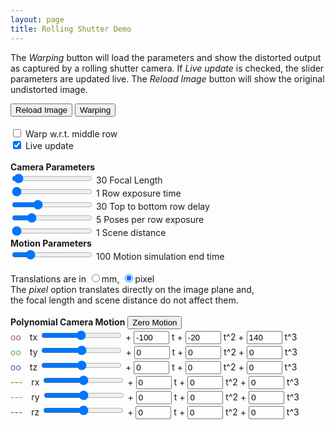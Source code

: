 ```yaml
---
layout: page
title: Rolling Shutter Demo
---
```


<!-- -------------------------------------------------------------------------- -->

<!-- Click <i>Load Image</i> and then <i>Warping</i>. Play around with different parameters.  -->
The <i>Warping</i> button will load the parameters and show the distorted output as captured by a rolling shutter camera. If <i>Live update</i> is checked, the slider parameters are updated live. The <i>Reload Image</i> button will show the original undistorted image.

<canvas id="canvas256" width="256" height="256"></canvas>
<canvas id="canvas_exp" width="384" height="128"></canvas>
<canvas id="canvas_mot" width="384" height="128"></canvas>
<div id="buttons">
  <input id="reloadbtn" value="Reload Image" type="button">
  <input id="warpingbtn" value="Warping" type="button">
<!--   <input id="drawbtn" value="Draw" type="button"> -->
</div>
<div id="time_params" >
  <br >
  <input id="warp_cen_check" type="checkbox" value="check"> Warp w.r.t. middle row <br >
  <input id="live_check" type="checkbox" value="check" checked="true"> Live update
  <br ><br >
  <b>Camera Parameters</b>
  <br >
  <input id="flen_box" type="range" min="1" max="1000" step="1" value="30">
  <output id="flen_box_disp">30</output> Focal Length
  <br >
  <input id="t_e_box" type="range" min="1" max="500" step="1" value="1">
  <output id="t_e_box_disp">1</output> Row exposure time
  <br >
  <input id="T_r_box" type="range" min="0" max="100" step="1" value="30">
  <output id="T_r_box_disp">30</output> Top to bottom row delay
  <br >
  <input id="pose_per_t_e_box" type="range" min="1" max="20" step="1" value="5">
  <output id="pose_per_t_e_box_disp">5</output> Poses per row exposure
  <br >
  <input id="dist_box" type="range" min="1" max="100" step="1" value="1">
  <output id="dist_box_disp">1</output> Scene distance
  </div>
  <div id="mot_params">
  <b>Motion Parameters</b><br >
  <input id="T_e_box" type="range" min="1" max="500" step="1" value="100">
  <output id="T_e_box_disp">100</output> Motion simulation end time
  <br ><br >
  Translations are in
  <input id="trans_unit_mm_box" type="radio" name="trans_unit_check" value="mm">mm, 
  <input id="trans_unit_pix_box" type="radio" name="trans_unit_check" value="pixel" checked="true">pixel
  <br >
  The <i>pixel</i> option translates directly on the image plane and, 
  <br > the focal length and scene distance do not affect them.
  <br ><br >
  <b>Polynomial Camera Motion</b> <input id="zeromotbtn" value="Zero Motion" type="button"><br >
  <!-- &nbsp; &nbsp; &nbsp; &nbsp; &emsp; p0 &nbsp; &nbsp; &nbsp; p1 &nbsp; &nbsp; &nbsp; p2 &nbsp; &nbsp; &nbsp; p3 -->
  <!-- <br > -->
  <p style="color:rgb(180,80,80);display:inline;">oo</p>&emsp;tx
  <input id="tx_p0_box" type="range" min="-100" max="100" size = "4" value="0"> <!--<output id="tx_p0_box_disp">0</output> --> +
  <input id="tx_p1_box" type="text" size = "4" value="-100"> t +
  <input id="tx_p2_box" type="text" size = "4" value="-20"> t^2 +
  <input id="tx_p3_box" type="text" size = "4" value="140"> t^3
  <br >
  <p style="color:rgb(80,180,80);display:inline;">oo</p>&emsp;ty
    <input id="ty_p0_box" type="range" min="-100" max="100" size = "4" value="0"><!--<output id="ty_p0_box_disp">0</output>--> + 
  <input id="ty_p1_box" type="text" size = "4" value="0"> t +
  <input id="ty_p2_box" type="text" size = "4" value="0"> t^2 +
  <input id="ty_p3_box" type="text" size = "4" value="0"> t^3
  <br >
  <p style="color:rgb(80,80,180);display:inline;">oo</p>&emsp;tz
    <input id="tz_p0_box" type="range" min="-10" max="10" size = "4" value="0"><!--<output id="tz_p0_box_disp">0</output> --> + 
  <input id="tz_p1_box" type="text" size = "4" value="0"> t +
  <input id="tz_p2_box" type="text" size = "4" value="0"> t^2 +
  <input id="tz_p3_box" type="text" size = "4" value="0"> t^3
  <br >
  <p style="color:rgb(180,80,80);display:inline;">---</p>&emsp;rx
    <input id="rx_p0_box" type="range" min="-20" max="20" size = "4" value="0"><!-- <output id="rx_p0_box_disp">0</output> --> + 
  <input id="rx_p1_box" type="text" size = "4" value="0"> t +
  <input id="rx_p2_box" type="text" size = "4" value="0"> t^2 +
  <input id="rx_p3_box" type="text" size = "4" value="0"> t^3
  <br >
  <p style="color:rgb(80,180,80);display:inline;">---</p>&emsp;ry
    <input id="ry_p0_box" type="range" min="-20" max="20" size = "4" value="0"><!-- <output id="ry_p0_box_disp">0</output> --> + 
  <input id="ry_p1_box" type="text" size = "4" value="0"> t +
  <input id="ry_p2_box" type="text" size = "4" value="0"> t^2 +
  <input id="ry_p3_box" type="text" size = "4" value="0"> t^3
  <br >
  <p style="color:rgb(80,80,180);display:inline;">---</p>&emsp;rz
    <input id="rz_p0_box" type="range" min="-20" max="20" size = "4" value="0"><!-- <output id="rz_p0_box_disp">0</output> --> + 
  <input id="rz_p1_box" type="text" size = "4" value="0"> t +
  <input id="rz_p2_box" type="text" size = "4" value="0"> t^2 +
  <input id="rz_p3_box" type="text" size = "4" value="0"> t^3
</div>

<script type="text/javascript">



var img = new Image();
var canvas = document.getElementById('canvas256');
var ctx = canvas.getContext('2d');

img.src = '../img/orig256.png';
// ctx.drawImage(img, 0, 0);
// var imageData = ctx.getImageData(0, 0, canvas.width, canvas.height);
// var img_pix = imageData.data;
// var img_pix_orig = img_pix.slice();

// for (var i = 0; i < 12; i+=1) {
//   console.log(img_pix[i]);
// }
// ctx.putImageData(imageData, 0,0);

  document.getElementById('canvas256').addEventListener("load", reload);

  ctx.drawImage(img, 0,0);
  imageData = ctx.getImageData(0, 0, canvas.width, canvas.height);
  img_pix = imageData.data;
  img_pix_orig = img_pix.slice();
  ctx.putImageData(imageData, 0,0);

var reload = function() {
  ctx.drawImage(img, 0,0);
  imageData = ctx.getImageData(0, 0, canvas.width, canvas.height);
  img_pix = imageData.data;
  img_pix_orig = img_pix.slice();
  ctx.putImageData(imageData, 0,0);
}

var zeromot = function() {
  document.getElementById("tx_p0_box").value = 0;
  document.getElementById('ty_p0_box').value = 0;
  document.getElementById('tz_p0_box').value = 0;
  document.getElementById("rx_p0_box").value = 0;
  document.getElementById('ry_p0_box').value = 0;
  document.getElementById('rz_p0_box').value = 0;

  document.getElementById("tx_p1_box").value = 0;
  document.getElementById('ty_p1_box').value = 0;
  document.getElementById('tz_p1_box').value = 0;
  document.getElementById("rx_p1_box").value = 0;
  document.getElementById('ry_p1_box').value = 0;
  document.getElementById('rz_p1_box').value = 0;

  document.getElementById("tx_p2_box").value = 0;
  document.getElementById('ty_p2_box').value = 0;
  document.getElementById('tz_p2_box').value = 0;
  document.getElementById("rx_p2_box").value = 0;
  document.getElementById('ry_p2_box').value = 0;
  document.getElementById('rz_p2_box').value = 0;

  document.getElementById("tx_p3_box").value = 0;
  document.getElementById('ty_p3_box').value = 0;
  document.getElementById('tz_p3_box').value = 0;
  document.getElementById("rx_p3_box").value = 0;
  document.getElementById('ry_p3_box').value = 0;
  document.getElementById('rz_p3_box').value = 0;

  // document.getElementById('tx_p0_box_disp').innerHTML = 0;
  // document.getElementById('ty_p0_box_disp').innerHTML = 0;
  // document.getElementById('tz_p0_box_disp').innerHTML = 0;
  // document.getElementById('rx_p0_box_disp').innerHTML = 0;
  // document.getElementById('ry_p0_box_disp').innerHTML = 0;
  // document.getElementById('rz_p0_box_disp').innerHTML = 0;

}
function getPixelIndex(x, y) {
  return y*imageData.width + x;
}


var apply_homo = function(x,y,H) {
  xd = Number(Math.round((H[0]*x + H[3]*y + H[6]) / (H[2]*x + H[5]*y + H[8])));
  yd = Number(Math.round((H[1]*x + H[4]*y + H[7]) / (H[2]*x + H[5]*y + H[8])));
  return [xd, yd] //yd*imageData.width + xd
}

var get_homo = function(flen,dist,tx,ty,tz,rx,ry,rz) {
  cx = Math.cos(rx);  cy = Math.cos(ry);  cz = Math.cos(rz);
  sx = Math.sin(rx);  sy = Math.sin(ry);  sz = Math.sin(rz);
  H = [0,0,0,0,0,0,0,0,0];
  H[0] = cy * cz;
  H[3] = -cy * sz;
  if(document.getElementById('trans_unit_pix_box').checked == true) {
    H[6] = -sy * flen + tx;
    H[7] = (-sx * cy ) * flen + ty;
    H[8] = cx * cy + tz;
  }else if(document.getElementById('trans_unit_mm_box').checked == true) {
    H[6] = (-sy + tx/dist) * flen;
    H[7] = (-sx * cy + ty/dist) * flen;
    H[8] = cx * cy + tz/dist;
  }
  
  H[1] = cx * sz - sx * sy * cz;
  H[4] = cx * cz + sx * sy * sz;
  
  H[2] = (sx * sz + cx * sy * cz) / flen;
  H[5] = (sx * cz - cx * sy * sz) / flen;
  
  return H;

}
document.getElementById("flen_box").oninput = function() {
  val = document.getElementById("flen_box").value;
  document.getElementById('flen_box_disp').innerHTML = val;
  if(document.getElementById('live_check').checked == true) {
    rsmb_warp();
  }
};
document.getElementById("T_r_box").oninput = function() {
  val = document.getElementById("T_r_box").value;
  document.getElementById('T_r_box_disp').innerHTML = val;
  if(document.getElementById('live_check').checked == true) {
    rsmb_warp();
  }
};
document.getElementById("t_e_box").oninput = function() {
  val = document.getElementById("t_e_box").value;
  document.getElementById('t_e_box_disp').innerHTML = val;
  if(document.getElementById('live_check').checked == true) {
    rsmb_warp();
  }
};
document.getElementById("pose_per_t_e_box").oninput = function() {
  val = document.getElementById("pose_per_t_e_box").value;
  document.getElementById('pose_per_t_e_box_disp').innerHTML = val;
  if(document.getElementById('live_check').checked == true) {
    rsmb_warp();
  }
};
document.getElementById("dist_box").oninput = function() {
  val = document.getElementById("dist_box").value;
  document.getElementById('dist_box_disp').innerHTML = val;
  if(document.getElementById('live_check').checked == true) {
    rsmb_warp();
  }
};
document.getElementById("T_e_box").oninput = function() {
  val = document.getElementById("T_e_box").value;
  document.getElementById('T_e_box_disp').innerHTML = val;
  if(document.getElementById('live_check').checked == true) {
    rsmb_warp();
  }
};

document.getElementById("tx_p0_box").oninput = function() {
  // val = document.getElementById("tx_p0_box").value;
  // document.getElementById('tx_p0_box_disp').innerHTML = val;
  if(document.getElementById('live_check').checked == true) {
    rsmb_warp();
  }
};
document.getElementById("ty_p0_box").oninput = function() {
  // val = document.getElementById("ty_p0_box").value;
  // document.getElementById('ty_p0_box_disp').innerHTML = val;
  if(document.getElementById('live_check').checked == true) {
    rsmb_warp();
  }
};
document.getElementById("tz_p0_box").oninput = function() {
  // val = document.getElementById("tz_p0_box").value;
  // document.getElementById('tz_p0_box_disp').innerHTML = val;
  if(document.getElementById('live_check').checked == true) {
    rsmb_warp();
  }
};
document.getElementById("rx_p0_box").oninput = function() {
  // val = document.getElementById("rx_p0_box").value;
  // document.getElementById('rx_p0_box_disp').innerHTML = val;
  if(document.getElementById('live_check').checked == true) {
    rsmb_warp();
  }
};
document.getElementById("ry_p0_box").oninput = function() {
  // val = document.getElementById("ry_p0_box").value;
  // document.getElementById('ry_p0_box_disp').innerHTML = val;
  if(document.getElementById('live_check').checked == true) {
    rsmb_warp();
  }
};
document.getElementById("rz_p0_box").oninput = function() {
  // val = document.getElementById("rz_p0_box").value;
  // document.getElementById('rz_p0_box_disp').innerHTML = val;
  if(document.getElementById('live_check').checked == true) {
    rsmb_warp();
  }
};

var rsmb_warp = function() {
  // exp_draw();

  //if(document.getElementById('trans_unit_pix_box').checked == true)

  var flen = Number(document.getElementById('flen_box').value);
  var t_e = Number(document.getElementById('t_e_box').value);
  var T_r = Number(document.getElementById('T_r_box').value);
  var pose_per_te = Number(document.getElementById('pose_per_t_e_box').value);
  var T_e = Number(document.getElementById('T_e_box').value);

  var dist = Number(document.getElementById('dist_box').value);

  var tx_p0 = Number(document.getElementById('tx_p0_box').value);
  var tx_p1 = Number(document.getElementById('tx_p1_box').value);
  var tx_p2 = Number(document.getElementById('tx_p2_box').value);
  var tx_p3 = Number(document.getElementById('tx_p3_box').value);
  var ty_p0 = Number(document.getElementById('ty_p0_box').value);
  var ty_p1 = Number(document.getElementById('ty_p1_box').value);
  var ty_p2 = Number(document.getElementById('ty_p2_box').value);
  var ty_p3 = Number(document.getElementById('ty_p3_box').value);
  var tz_p0 = Number(document.getElementById('tz_p0_box').value);
  var tz_p1 = Number(document.getElementById('tz_p1_box').value);
  var tz_p2 = Number(document.getElementById('tz_p2_box').value);
  var tz_p3 = Number(document.getElementById('tz_p3_box').value);
  var rx_p0 = Number(document.getElementById('rx_p0_box').value);
  var rx_p1 = Number(document.getElementById('rx_p1_box').value);
  var rx_p2 = Number(document.getElementById('rx_p2_box').value);
  var rx_p3 = Number(document.getElementById('rx_p3_box').value);
  var ry_p0 = Number(document.getElementById('ry_p0_box').value);
  var ry_p1 = Number(document.getElementById('ry_p1_box').value);
  var ry_p2 = Number(document.getElementById('ry_p2_box').value);
  var ry_p3 = Number(document.getElementById('ry_p3_box').value);
  var rz_p0 = Number(document.getElementById('rz_p0_box').value);
  var rz_p1 = Number(document.getElementById('rz_p1_box').value);
  var rz_p2 = Number(document.getElementById('rz_p2_box').value);
  var rz_p3 = Number(document.getElementById('rz_p3_box').value);

//  document.getElementById('t_e_box_disp').innerHTML = t_e;

//  var t_e = 10; // single row exposure in ms
//  var T_r = 30; // total line delay in ms
  var t_r = T_r / (imageData.height-1); // single line delay
//  var pose_per_te = 10;
  // var T_e = 100; //t_e + T_r; // total image exposure

        yidx_cen =   (imageData.height/2 * t_r) / T_e;
  if (document.getElementById('warp_cen_check').checked == true) {
    tx_cen = tx_p0 + (tx_p1 * yidx_cen) + (tx_p2 * Math.pow(yidx_cen,2)) + (tx_p3 * Math.pow(yidx_cen,3));
    ty_cen = ty_p0 + ty_p1 * yidx_cen + ty_p2 * Math.pow(yidx_cen,2) + ty_p3 * Math.pow(yidx_cen,3);
    tz_cen = tz_p0 + tz_p1 * yidx_cen + tz_p2 * Math.pow(yidx_cen,2) + tz_p3 * Math.pow(yidx_cen,3);
    rx_cen = (rx_p0 + rx_p1 * yidx_cen + rx_p2 * Math.pow(yidx_cen,2) + rx_p3 * Math.pow(yidx_cen,3))*Math.PI/180;
    ry_cen = (ry_p0 + ry_p1 * yidx_cen + ry_p2 * Math.pow(yidx_cen,2) + ry_p3 * Math.pow(yidx_cen,3))*Math.PI/180;
    rz_cen = (rz_p0 + rz_p1 * yidx_cen + rz_p2 * Math.pow(yidx_cen,2) + rz_p3 * Math.pow(yidx_cen,3))*Math.PI/180;
  }
  
  for (y = 0; y < imageData.height; y += 1) {
    for (n = 0; n < pose_per_te; n += 1) {

      yidx =   (y * t_r + n * t_e/pose_per_te) / T_e; // (1/pose_per_te) * // (y + n/pose_per_te);

      tx = tx_p0 + (tx_p1 * yidx) + (tx_p2 * Math.pow(yidx,2)) + (tx_p3 * Math.pow(yidx,3));
      ty = ty_p0 + ty_p1 * yidx + ty_p2 * Math.pow(yidx,2) + ty_p3 * Math.pow(yidx,3);
      tz = tz_p0 + tz_p1 * yidx + tz_p2 * Math.pow(yidx,2) + tz_p3 * Math.pow(yidx,3);
      rx = (rx_p0 + rx_p1 * yidx + rx_p2 * Math.pow(yidx,2) + rx_p3 * Math.pow(yidx,3))*Math.PI/180;
      ry = (ry_p0 + ry_p1 * yidx + ry_p2 * Math.pow(yidx,2) + ry_p3 * Math.pow(yidx,3))*Math.PI/180;
      rz = (rz_p0 + rz_p1 * yidx + rz_p2 * Math.pow(yidx,2) + rz_p3 * Math.pow(yidx,3))*Math.PI/180;

      if (document.getElementById('warp_cen_check').checked == true) {
        tx = tx - tx_cen;
        ty = ty - ty_cen;
        tz = tz - tz_cen;
        rx = rx - rx_cen;
        ry = ry - ry_cen;
        rz = rz - rz_cen;
      }
      for (x = 0; x < imageData.width; x += 1) {
        H = get_homo(flen,dist,-tx,-ty,-tz,-rx,-ry,-rz);
        // if(x==0 && y==0 & n==0) console.log(H,tx,flen,dist);
        tmp = apply_homo(x-imageData.width/2,y-imageData.height/2, H);
        xd = tmp[0]+imageData.width/2;
        yd = tmp[1]+imageData.height/2;
        
        i = getPixelIndex(x,y);
        j = getPixelIndex(xd,yd);

        if (n == 0) { 
          if (xd >=0 && yd >= 0 && xd < imageData.width && yd < imageData.height) {
            img_pix[4*i] = img_pix_orig[4*j] / pose_per_te; 
            img_pix[4*i+1] = img_pix_orig[4*j+1] / pose_per_te; 
            img_pix[4*i+2] = img_pix_orig[4*j+2] / pose_per_te; 
          }
          else {
            img_pix[4*i] = 120 / pose_per_te;
            img_pix[4*i+1] = 0 / pose_per_te;
            img_pix[4*i+2] = 0 / pose_per_te;
          }
        } 
        else {
          if (xd >=0 && yd >= 0 && xd < imageData.width && yd < imageData.height) {
            img_pix[4*i] += img_pix_orig[4*j] / pose_per_te; 
            img_pix[4*i+1] += img_pix_orig[4*j+1] / pose_per_te;
            img_pix[4*i+2] += img_pix_orig[4*j+2] / pose_per_te; 
          }
          else {
            img_pix[4*i] += 120 / pose_per_te;
            img_pix[4*i+1] += 0 / pose_per_te;
            img_pix[4*i+2] += 0 / pose_per_te;
          }
        } // end if n == 0
       
      } // end for x
    } // end for n
  } // end for y
  
  ctx.putImageData(imageData, 0,0);

  canvas_mot_width = 384;
  FAC = canvas_mot_width / T_e;
  canvas_exp = document.getElementById('canvas_exp');
  if (canvas_exp.getContext) {
    ctx_exp = canvas_exp.getContext('2d');
    ctx_exp.clearRect(0, 0, canvas_mot_width, 128);

    ctx_exp.fillStyle = 'rgb(240,240,210)';
    ctx_exp.fillRect(0, 0, canvas_mot_width, 128);
    // ctx_exp.clearRect(45, 45, 60, 60);
    // ctx_exp.strokeRect(50, 50, 50, 50);
    console.log(0,0, T_r * FAC, 128, (T_r+t_e) * FAC, 128, t_e * FAC, 0, 0, 0);
    ctx_exp.translate(0,0);
    ctx_exp.strokeStyle = "rgb(180, 170, 120)";
    ctx_exp.fillStyle = "rgb(180, 170, 120)";
    ctx_exp.beginPath();
    ctx_exp.lineTo(T_r * FAC, 128);
    ctx_exp.lineTo((T_r+t_e) * FAC, 128);
    ctx_exp.lineTo(t_e * FAC, 0);
    ctx_exp.lineTo(0, 0);
    ctx_exp.closePath();
    ctx_exp.fillStyle = "rgb(180, 170, 120)";
    ctx_exp.fill();
    // ctx_exp.lineWidth = 1.0;
    //ctx_exp.lineCap = "round";
    //ctx_exp.lineJoin = "round";
    // ctx_exp.stroke();

    // ctx_exp.beginPath();
    // ctx_exp.strokeStyle = 'rgb(150,150,150)';
    // ctx_exp.moveTo(1,0);    
    // ctx_exp.lineTo(1,128);
    // ctx_exp.lineWidth = 1.0;

    ctx_exp.strokeStyle = 'rgb(80,80,0)';
    ctx_exp.fillStyle = 'rgb(150,150,150)';
    ctx_exp.font = 'italic 10pt PT Sans';
    ctx_exp.strokeText("top row",15,15);
    ctx_exp.strokeText("bot row",15,125);
    ctx_exp.font = '12pt PT Sans';
    ctx_exp.strokeText("Exposure",canvas_mot_width/2-30,15);
    // ctx_exp.strokeText(100,100,61);
    // ctx_exp.strokeText(50,50,61);
    // ctx_exp.strokeText(20,20,61);

    ctx_exp.stroke();
  }
  
  canvas_mot = document.getElementById('canvas_mot');
  if (canvas_mot.getContext) {
    ctx_mot = canvas_mot.getContext('2d');
    ctx_mot.clearRect(0, 0, canvas_mot_width, 128);

    // ctx_mot.translate(0,0);

    ctx_mot.fillStyle = 'rgb(240,240,230)';
    ctx_mot.fillRect(0, 0, canvas_mot_width, 128);
    ctx_mot.fillStyle = 'rgb(120,120,0)';
    

    if (t_e > T_r) {
      ctx_mot.fillStyle = 'rgb(220,220,210)';
      ctx_mot.fillRect(0 * FAC, 0, (T_r-0) * FAC, 128-0);
      ctx_mot.fillStyle = 'rgb(210,210,190)';
      ctx_mot.fillRect(T_r * FAC, 0, (t_e-T_r) * FAC, 128-0);
      ctx_mot.fillStyle = 'rgb(220,220,210)';
      ctx_mot.fillRect(t_e * FAC, 0, (t_e+T_r-t_e) * FAC, 128-0);
    }
    
    ctx_mot.beginPath();
    ctx_mot.strokeStyle = 'rgb(150,150,150)';
    ctx_mot.moveTo(0,64);    
    ctx_mot.lineTo(canvas_mot_width,64);
    ctx_mot.lineWidth = 1.0;
    ctx_mot.stroke();

    
    for (t = 0; t < T_e; t+=1) {
      tx_plot = tx_p0 + (tx_p1 * t/T_e) + (tx_p2 * Math.pow(t/T_e,2)) + (tx_p3 * Math.pow(t/T_e,3));
      if (t == 0) {
        tx_max_plot = tx_plot;
        tx_min_plot = tx_plot;
      }
      else {
        if (tx_plot > tx_max_plot) tx_max_plot = tx_plot;
        if (tx_plot < tx_min_plot) tx_min_plot = tx_plot;
      }
      tx_plot = 64 - tx_plot; // 64->0, -64->128
      ctx_mot.strokeStyle = 'rgb(180,80,80)';
      ctx_mot.beginPath();
      // ctx_mot.lineTo(t * FAC, tx_plot);
      ctx_mot.arc(t * FAC, tx_plot, 1.2, 0, Math.PI * 2, true);   
      ctx_mot.closePath();
      ctx_mot.stroke();

      ty_plot = ty_p0 + (ty_p1 * t/T_e) + (ty_p2 * Math.pow(t/T_e,2)) + (ty_p3 * Math.pow(t/T_e,3));
      ty_plot = 64 - ty_plot; // 64->0, -64->128
      ctx_mot.strokeStyle = 'rgb(80,180,80)';
      ctx_mot.beginPath();
      // ctx_mot.lineTo(t * FAC, tx_plot);
      ctx_mot.arc(t * FAC, ty_plot, 1.2, 0, Math.PI * 2, true);   
      ctx_mot.closePath();
      ctx_mot.stroke();

      tz_plot = tz_p0 + (tz_p1 * t/T_e) + (tz_p2 * Math.pow(t/T_e,2)) + (tz_p3 * Math.pow(t/T_e,3));
      tz_plot = 64 - tz_plot; // 64->0, -64->128
      ctx_mot.strokeStyle = 'rgb(80,80,180)';
      ctx_mot.beginPath();
      // ctx_mot.lineTo(t * FAC, tx_plot);
      ctx_mot.arc(t * FAC, tz_plot, 1.2, 0, Math.PI * 2, true);   
      ctx_mot.closePath();
      ctx_mot.stroke();
    }

    ctx_mot.beginPath();
    ctx_mot.strokeStyle = 'rgb(180,80,80)';
    ctx_mot.moveTo(0,64);
    for (t = 0; t < T_e; t+=1) {
      rx_plot = rx_p0 + (rx_p1 * t/T_e) + (rx_p2 * Math.pow(t/T_e,2)) + (rx_p3 * Math.pow(t/T_e,3));
      rx_plot = 64 - rx_plot*64/20; // 20->0, 0->64, -20->128 //  64->0, -64->128
      // ctx_mot.lineTo(t * FAC, tx_plot);
      ctx_mot.arc(t * FAC, rx_plot, 0.4, 0, Math.PI * 2, true);   
      // ctx_mot.lineWidth = 1.0;
      // ctx_mot.closePath();  
    }
    ctx_mot.stroke();

    ctx_mot.beginPath();
    ctx_mot.strokeStyle = 'rgb(80,180,80)';
    ctx_mot.moveTo(0,64);
    for (t = 0; t < T_e; t+=1) {
      ry_plot = ry_p0 + (ry_p1 * t/T_e) + (ry_p2 * Math.pow(t/T_e,2)) + (ry_p3 * Math.pow(t/T_e,3));
      ry_plot = 64 - ry_plot*64/20; // 64->0, -64->128
      // ctx_mot.lineTo(t * FAC, tx_plot);
      ctx_mot.arc(t * FAC, ry_plot, 0.4, 0, Math.PI * 2, true);   
      ctx_mot.lineWidth = 1.0;
      // ctx_mot.closePath();      
    }
    ctx_mot.stroke();

    ctx_mot.beginPath();
    ctx_mot.strokeStyle = 'rgb(80,80,180)';
    ctx_mot.moveTo(0,64);
    for (t = 0; t < T_e; t+=1) {
      rz_plot = rz_p0 + (rz_p1 * t/T_e) + (rz_p2 * Math.pow(t/T_e,2)) + (rz_p3 * Math.pow(t/T_e,3));
      rz_plot = 64 - rz_plot*64/20; // 64->0, -64->128     
      ctx_mot.arc(t * FAC, rz_plot, 0.4, 0, Math.PI * 2, true);
      // cts_mot.lineTo(t*FAC,rz_plot);
      ctx_mot.lineWidth = 1.0;
      // ctx_mot.closePath();
    }
    ctx_mot.stroke();

    ctx_mot.moveTo(0,64);
    ctx_mot.strokeStyle = 'rgb(150,150,150)';
    ctx_mot.font = 'italic 12pt PT Sans';
    ctx_mot.strokeText("0",5,61);
    ctx_mot.strokeText(T_e,canvas_mot_width-30,61);
    ctx_mot.strokeText("time",canvas_mot_width-30,75);
    // ctx_mot.strokeText(100,100,61);
    // ctx_mot.strokeText(50,50,61);
    // ctx_mot.strokeText(20,20,61);
    ctx_mot.stroke();

    ctx_mot.moveTo(0,64);
    ctx_mot.font = 'italic 10pt PT Sans';
    if(document.getElementById('trans_unit_pix_box').checked == true) {
      ctx_mot.strokeText("64pix",5,15);
      ctx_mot.strokeText("-64pix",5,120);
    }
    else {
      ctx_mot.strokeText("64mm",5,15);
      ctx_mot.strokeText("-64mm",5,120);
    }
    
    ctx_mot.strokeText("20\u00B0",canvas_mot_width-30,15);
    ctx_mot.strokeText("-20\u00B0",canvas_mot_width-30,120);
    ctx_mot.font = '12pt PT Sans';
    ctx_mot.strokeText("Camera Motion",canvas_mot_width/2-50,15);
    ctx_mot.stroke();
    
  }
}


var warpingbtn = document.getElementById('warpingbtn');
warpingbtn.addEventListener('click', rsmb_warp);
var reloadbtn = document.getElementById('reloadbtn');
reloadbtn.addEventListener('click', reload);
// var drawbtn = document.getElementById('drawbtn');
// drawbtn.addEventListener('click', exp_draw);
var zeromotbtn = document.getElementById('zeromotbtn');
zeromotbtn.addEventListener('click', zeromot);
</script>


<!---------------------------------------------------------------------------->
